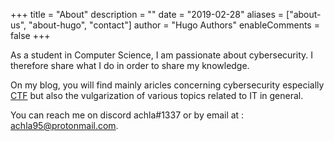 +++
title = "About"
description = ""
date = "2019-02-28"
aliases = ["about-us", "about-hugo", "contact"]
author = "Hugo Authors"
enableComments = false
+++



As a student in Computer Science, I am passionate about cybersecurity. I therefore share what I do in order to share my knowledge.

On my blog, you will find mainly aricles concerning cybersecurity especially [CTF](https://en.wikipedia.org/wiki/Capture_the_flag) but also the vulgarization of various topics related to IT in general.

You can reach me on discord achla#1337 or by email at : [achla95@protonmail.com](mailto:achla95@protonmail.com).
